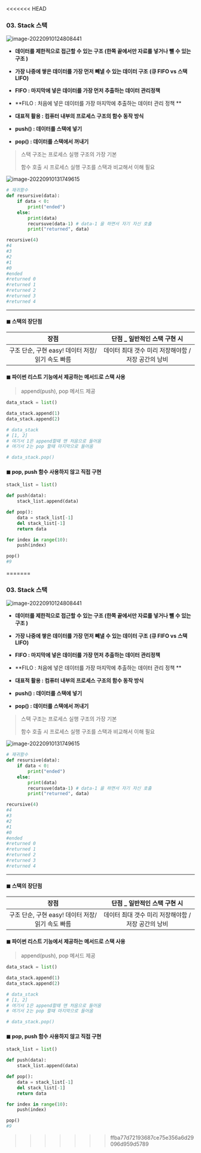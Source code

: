 <<<<<<< HEAD
### 03. Stack  스택 

![image-20220910124808441](C:\Users\LGD\AppData\Roaming\Typora\typora-user-images\image-20220910124808441.png)

* **데이터를 제한적으로 접근할 수 있는 구조 (한쪽 끝에서만 자료를 넣거나 뺼 수 있는 구조 )**

* **가장 나중에 쌓은 데이터를 가장 먼저 빼낼 수 있는 데이터 구조** **(큐 FIFO vs 스택 LIFO)**

* **FIFO : 마지막에 넣은 데이터를 가장 먼저 추출하는 데이터 관리정책**

* **FILO : 처음에 넣은 데이터를 가장 마지막에 추출하는 데이터 관리 정책 **

* **대표적 활용 : 컴퓨터 내부의 프로세스 구조의 함수 동작 방식**

* **push() : 데이터를 스택에 넣기**

* **pop() : 데이터를 스택에서 꺼내기**

  

> 스택 구조는 프로세스 실행 구조의 가장 기본 
>
> 함수 호출 시 프로세스 실행 구조를 스택과 비교해서 이해 필요 



![image-20220910131749615](C:\Users\LGD\AppData\Roaming\Typora\typora-user-images\image-20220910131749615.png)

```python
# 재귀함수 
def resursive(data):
    if data < 0:
        print("ended")
    else: 
        print(data)
        recursuve(data-1) # data-1 을 하면서 자기 자신 호출
        print("returned", data)
```

```python
recursive(4)
#4
#3
#2
#1
#0
#ended
#returned 0
#returned 1
#returned 2
#returned 3
#returned 4
```



---



#### ◼ 스택의 장단점 

|                       장점                        |            단점 _ 일반적인 스택 구현 시             |
| :-----------------------------------------------: | :-------------------------------------------------: |
| 구조 단순, 구현  easy! 데이터 저장/읽기 속도 빠름 | 데이터 최대 갯수 미리 저장해야함 / 저장 공간의 낭비 |



#### ◼ 파이썬 리스트 기능에서 제공하는 메서드로 스택 사용

> append(push), pop 메서드 제공

```python
data_stack = list()

data_stack.append(1)
data_stack.append(2)

# data_stack 
# [1, 2]
# 여기서 1은 append할때 맨 처음으로 들어옴 
# 여기서 2는 pop 할때 마지막으로 들어옴

# data_stack.pop()
```



#### ◼ **pop, push 함수 사용하지 않고 직접 구현**

```python
stack_list = list()

def push(data):
    stack_list.append(data)

def pop():
    data = stack_list[-1]
    del stack_list[-1]
    return data
```

```python
for index in range(10):
    push(index)
```

```python
pop()
#9
```

=======
### 03. Stack  스택 

![image-20220910124808441](C:\Users\LGD\AppData\Roaming\Typora\typora-user-images\image-20220910124808441.png)

* **데이터를 제한적으로 접근할 수 있는 구조 (한쪽 끝에서만 자료를 넣거나 뺼 수 있는 구조 )**

* **가장 나중에 쌓은 데이터를 가장 먼저 빼낼 수 있는 데이터 구조** **(큐 FIFO vs 스택 LIFO)**

* **FIFO : 마지막에 넣은 데이터를 가장 먼저 추출하는 데이터 관리정책**

* **FILO : 처음에 넣은 데이터를 가장 마지막에 추출하는 데이터 관리 정책 **

* **대표적 활용 : 컴퓨터 내부의 프로세스 구조의 함수 동작 방식**

* **push() : 데이터를 스택에 넣기**

* **pop() : 데이터를 스택에서 꺼내기**

  

> 스택 구조는 프로세스 실행 구조의 가장 기본 
>
> 함수 호출 시 프로세스 실행 구조를 스택과 비교해서 이해 필요 



![image-20220910131749615](C:\Users\LGD\AppData\Roaming\Typora\typora-user-images\image-20220910131749615.png)

```python
# 재귀함수 
def resursive(data):
    if data < 0:
        print("ended")
    else: 
        print(data)
        recursuve(data-1) # data-1 을 하면서 자기 자신 호출
        print("returned", data)
```

```python
recursive(4)
#4
#3
#2
#1
#0
#ended
#returned 0
#returned 1
#returned 2
#returned 3
#returned 4
```



---



#### ◼ 스택의 장단점 

|                       장점                        |            단점 _ 일반적인 스택 구현 시             |
| :-----------------------------------------------: | :-------------------------------------------------: |
| 구조 단순, 구현  easy! 데이터 저장/읽기 속도 빠름 | 데이터 최대 갯수 미리 저장해야함 / 저장 공간의 낭비 |



#### ◼ 파이썬 리스트 기능에서 제공하는 메서드로 스택 사용

> append(push), pop 메서드 제공

```python
data_stack = list()

data_stack.append(1)
data_stack.append(2)

# data_stack 
# [1, 2]
# 여기서 1은 append할때 맨 처음으로 들어옴 
# 여기서 2는 pop 할때 마지막으로 들어옴

# data_stack.pop()
```



#### ◼ **pop, push 함수 사용하지 않고 직접 구현**

```python
stack_list = list()

def push(data):
    stack_list.append(data)

def pop():
    data = stack_list[-1]
    del stack_list[-1]
    return data
```

```python
for index in range(10):
    push(index)
```

```python
pop()
#9
```

>>>>>>> ffba77d72193687ce75e356a6d29096d959d5789
